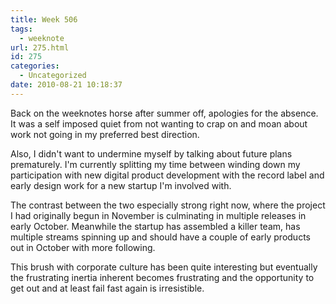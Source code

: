 ```yaml
---
title: Week 506
tags:
  - weeknote
url: 275.html
id: 275
categories:
  - Uncategorized
date: 2010-08-21 10:18:37
---
```


Back on the weeknotes horse after summer off, apologies for the absence. It was a self imposed quiet from not wanting to crap on and moan about work not going in my preferred best direction. 

Also, I didn't want to undermine myself by talking about future plans prematurely. I'm currently splitting my time between winding down my participation with new digital product development with the record label and early design work for a new startup I'm involved with. 

The contrast between the two especially strong right now, where the project I had originally begun in November is culminating in multiple releases in early October. Meanwhile the startup has assembled a killer team, has multiple streams spinning up and should have a couple of early products out in October with more following. 

This brush with corporate culture has been quite interesting but eventually the frustrating inertia inherent becomes frustrating and the opportunity to get out and at least fail fast again is irresistible.